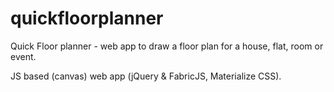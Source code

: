 # quickfloorplanner
Quick Floor planner - web app to draw a floor plan for a house, flat, room or event.

JS based (canvas) web app (jQuery & FabricJS, Materialize CSS).
